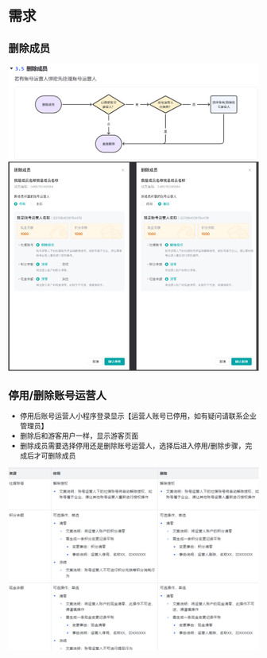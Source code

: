 # 需求

## 删除成员

![alt text](image.png)
![alt text](image-2.png)
## 停用/删除账号运营人

- 停用后账号运营人小程序登录显示【运营人账号已停用，如有疑问请联系企业管理员】
- 删除后和游客用户一样，显示游客页面
- 删除成员需要选择停用还是删除账号运营人，选择后进入停用/删除步骤，完成后才可删除成员

![alt text](image-1.png)